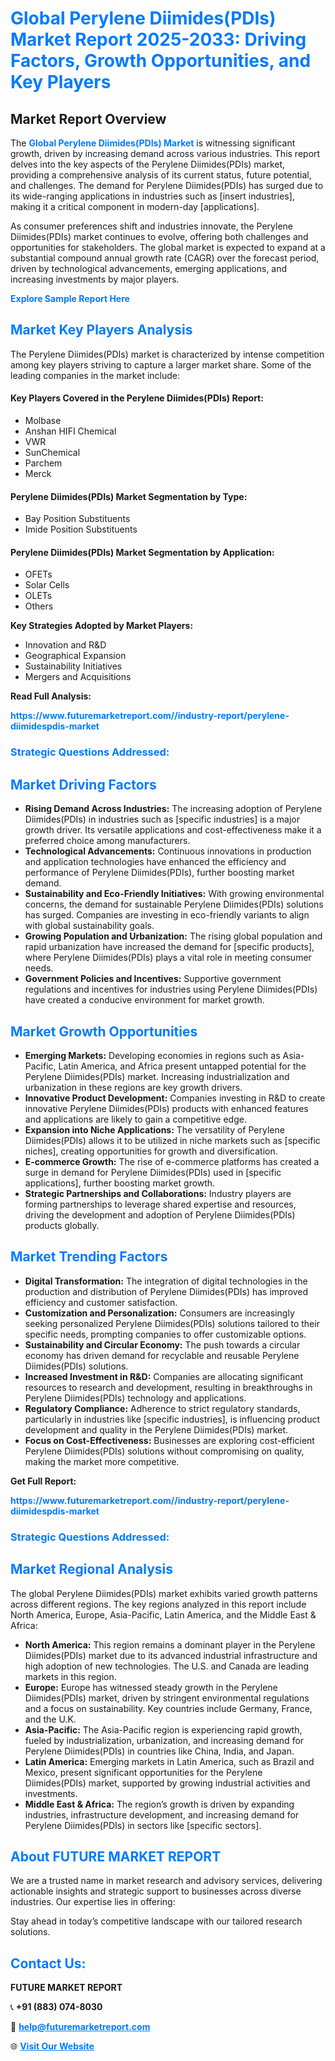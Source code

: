 <h1 style="color: #007BFF;">Global Perylene Diimides(PDIs) Market Report 2025-2033: Driving Factors, Growth Opportunities, and Key Players</h1>

<section id="overview">
<h2>Market Report Overview</h2>
<p>The <a href="https://www.futuremarketreport.com//industry-report/perylene-diimidespdis-market" style="color: #007BFF; text-decoration: none;"><strong>Global Perylene Diimides(PDIs) Market</strong></a> is witnessing significant growth, driven by increasing demand across various industries. This report delves into the key aspects of the Perylene Diimides(PDIs) market, providing a comprehensive analysis of its current status, future potential, and challenges. The demand for Perylene Diimides(PDIs) has surged due to its wide-ranging applications in industries such as [insert industries], making it a critical component in modern-day [applications].</p>
<p>As consumer preferences shift and industries innovate, the Perylene Diimides(PDIs) market continues to evolve, offering both challenges and opportunities for stakeholders. The global market is expected to expand at a substantial compound annual growth rate (CAGR) over the forecast period, driven by technological advancements, emerging applications, and increasing investments by major players.</p>
</section>

<section id="overview">
<p><a href="https://www.futuremarketreport.com//request-sample/reportId=61367" style="color: #007BFF; text-decoration: none;"><strong>Explore Sample Report Here</strong></a></p>
</section>

<section id="key-players">
<h2 style="color: #007BFF;">Market Key Players Analysis</h2>
<p>The Perylene Diimides(PDIs) market is characterized by intense competition among key players striving to capture a larger market share. Some of the leading companies in the market include:</p>
<h4>Key Players Covered in the Perylene Diimides(PDIs) Report:</h4>
<ul><li>Molbase</li><li>Anshan HIFI Chemical</li><li>VWR</li><li>SunChemical</li><li>Parchem</li><li>Merck</li></ul>
<h4>Perylene Diimides(PDIs) Market Segmentation by Type:</h4>
<ul><li>Bay Position Substituents</li><li>Imide Position Substituents</li></ul>

<h4>Perylene Diimides(PDIs) Market Segmentation by Application:</h4>
<ul><li>OFETs</li><li>Solar Cells</li><li>OLETs</li><li>Others</li></ul>
<p><strong>Key Strategies Adopted by Market Players:</strong></p>
<ul>
<li>Innovation and R&D</li>
<li>Geographical Expansion</li>
<li>Sustainability Initiatives</li>
<li>Mergers and Acquisitions</li>
</ul>
</section>

<section>
<p><strong>Read Full Analysis: </strong></p><a href="https://www.futuremarketreport.com//industry-report/perylene-diimidespdis-market" style="color: #007BFF; text-decoration: none;"><strong>https://www.futuremarketreport.com//industry-report/perylene-diimidespdis-market</strong></a>
<h3 style="color: #007BFF;">Strategic Questions Addressed:</h3>
</section>

<section id="driving-factors">
<h2 style="color: #007BFF;">Market Driving Factors</h2>
<ul>
<li><strong>Rising Demand Across Industries:</strong> The increasing adoption of Perylene Diimides(PDIs) in industries such as [specific industries] is a major growth driver. Its versatile applications and cost-effectiveness make it a preferred choice among manufacturers.</li>
<li><strong>Technological Advancements:</strong> Continuous innovations in production and application technologies have enhanced the efficiency and performance of Perylene Diimides(PDIs), further boosting market demand.</li>
<li><strong>Sustainability and Eco-Friendly Initiatives:</strong> With growing environmental concerns, the demand for sustainable Perylene Diimides(PDIs) solutions has surged. Companies are investing in eco-friendly variants to align with global sustainability goals.</li>
<li><strong>Growing Population and Urbanization:</strong> The rising global population and rapid urbanization have increased the demand for [specific products], where Perylene Diimides(PDIs) plays a vital role in meeting consumer needs.</li>
<li><strong>Government Policies and Incentives:</strong> Supportive government regulations and incentives for industries using Perylene Diimides(PDIs) have created a conducive environment for market growth.</li>
</ul>
</section>

<section id="growth-opportunities">
<h2 style="color: #007BFF;">Market Growth Opportunities</h2>
<ul>
<li><strong>Emerging Markets:</strong> Developing economies in regions such as Asia-Pacific, Latin America, and Africa present untapped potential for the Perylene Diimides(PDIs) market. Increasing industrialization and urbanization in these regions are key growth drivers.</li>
<li><strong>Innovative Product Development:</strong> Companies investing in R&D to create innovative Perylene Diimides(PDIs) products with enhanced features and applications are likely to gain a competitive edge.</li>
<li><strong>Expansion into Niche Applications:</strong> The versatility of Perylene Diimides(PDIs) allows it to be utilized in niche markets such as [specific niches], creating opportunities for growth and diversification.</li>
<li><strong>E-commerce Growth:</strong> The rise of e-commerce platforms has created a surge in demand for Perylene Diimides(PDIs) used in [specific applications], further boosting market growth.</li>
<li><strong>Strategic Partnerships and Collaborations:</strong> Industry players are forming partnerships to leverage shared expertise and resources, driving the development and adoption of Perylene Diimides(PDIs) products globally.</li>
</ul>
</section>

<section id="trending-factors">
<h2 style="color: #007BFF;">Market Trending Factors</h2>
<ul>
<li><strong>Digital Transformation:</strong> The integration of digital technologies in the production and distribution of Perylene Diimides(PDIs) has improved efficiency and customer satisfaction.</li>
<li><strong>Customization and Personalization:</strong> Consumers are increasingly seeking personalized Perylene Diimides(PDIs) solutions tailored to their specific needs, prompting companies to offer customizable options.</li>
<li><strong>Sustainability and Circular Economy:</strong> The push towards a circular economy has driven demand for recyclable and reusable Perylene Diimides(PDIs) solutions.</li>
<li><strong>Increased Investment in R&D:</strong> Companies are allocating significant resources to research and development, resulting in breakthroughs in Perylene Diimides(PDIs) technology and applications.</li>
<li><strong>Regulatory Compliance:</strong> Adherence to strict regulatory standards, particularly in industries like [specific industries], is influencing product development and quality in the Perylene Diimides(PDIs) market.</li>
<li><strong>Focus on Cost-Effectiveness:</strong> Businesses are exploring cost-efficient Perylene Diimides(PDIs) solutions without compromising on quality, making the market more competitive.</li>
</ul>
</section>

<section>
<p><strong>Get Full Report: </strong></p><a href="https://www.futuremarketreport.com//industry-report/perylene-diimidespdis-market" style="color: #007BFF; text-decoration: none;"><strong>https://www.futuremarketreport.com//industry-report/perylene-diimidespdis-market</strong></a>
<h3 style="color: #007BFF;">Strategic Questions Addressed:</h3>
</section>


<section id="regional-analysis">
<h2 style="color: #007BFF;">Market Regional Analysis</h2>
<p>The global Perylene Diimides(PDIs) market exhibits varied growth patterns across different regions. The key regions analyzed in this report include North America, Europe, Asia-Pacific, Latin America, and the Middle East & Africa:</p>
<ul>
<li><strong>North America:</strong> This region remains a dominant player in the Perylene Diimides(PDIs) market due to its advanced industrial infrastructure and high adoption of new technologies. The U.S. and Canada are leading markets in this region.</li>
<li><strong>Europe:</strong> Europe has witnessed steady growth in the Perylene Diimides(PDIs) market, driven by stringent environmental regulations and a focus on sustainability. Key countries include Germany, France, and the U.K.</li>
<li><strong>Asia-Pacific:</strong> The Asia-Pacific region is experiencing rapid growth, fueled by industrialization, urbanization, and increasing demand for Perylene Diimides(PDIs) in countries like China, India, and Japan.</li>
<li><strong>Latin America:</strong> Emerging markets in Latin America, such as Brazil and Mexico, present significant opportunities for the Perylene Diimides(PDIs) market, supported by growing industrial activities and investments.</li>
<li><strong>Middle East & Africa:</strong> The region’s growth is driven by expanding industries, infrastructure development, and increasing demand for Perylene Diimides(PDIs) in sectors like [specific sectors].</li>
</ul>
</section>

<footer>
<h2 style="color: #007BFF;">About FUTURE MARKET REPORT</h2>
<p>We are a trusted name in market research and advisory services, delivering actionable insights and strategic support to businesses across diverse industries. Our expertise lies in offering:</p>

<p>Stay ahead in today’s competitive landscape with our tailored research solutions.</p>

<h2 style="color: #007BFF;">Contact Us:</h2>
<p><strong>FUTURE MARKET REPORT</strong></p>
<p>📞 <strong>+91 (883) 074-8030</strong></p>
<p>📧 <strong><a href="mailto:help@futuremarketreport.com" style="color: #007BFF;">help@futuremarketreport.com</a></strong></p>
<p>🌐 <strong><a href="https://www.futuremarketreport.com/" style="color: #007BFF;">Visit Our Website</a></strong></p>
</footer>